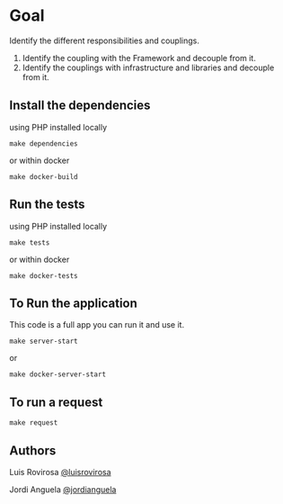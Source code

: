 # Goal
Identify the different responsibilities and couplings.

1. Identify the coupling with the Framework and decouple from it. 
2. Identify the couplings with infrastructure and libraries and decouple from it.

## Install the dependencies

using PHP installed locally

    make dependencies

or within docker

    make docker-build

## Run the tests

using PHP installed locally

    make tests

or within docker

    make docker-tests

## To Run the application

This code is a full app you can run it and use it.

    make server-start
    
or

    make docker-server-start

    
## To run a request 
    make request
          
## Authors
Luis Rovirosa [@luisrovirosa](https://www.twitter.com/luisrovirosa)

Jordi Anguela [@jordianguela](https://www.twitter.com/jordianguela)
